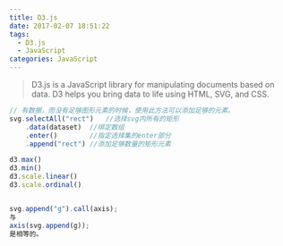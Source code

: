 ```yaml
---
title: D3.js
date: 2017-02-07 18:51:22
tags:
  - D3.js
  - JavaScript
categories: JavaScript
---
```


> D3.js is a JavaScript library for manipulating documents based on data. D3 helps you bring data to life using HTML, SVG, and CSS.
<!-- more -->


```js
// 有数据，而没有足够图形元素的时候，使用此方法可以添加足够的元素。
svg.selectAll("rect")   //选择svg内所有的矩形
    .data(dataset)  //绑定数组
    .enter()        //指定选择集的enter部分
    .append("rect") //添加足够数量的矩形元素
```

```js
d3.max()
d3.min()
d3.scale.linear()
d3.scale.ordinal()


svg.append("g").call(axis);
与
axis(svg.append(g));
是相等的。
```